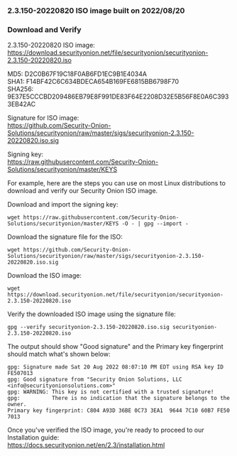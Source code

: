 ### 2.3.150-20220820 ISO image built on 2022/08/20



### Download and Verify

2.3.150-20220820 ISO image:  
https://download.securityonion.net/file/securityonion/securityonion-2.3.150-20220820.iso

MD5: D2C0B67F19C18F0AB6FD1EC9B1E4034A  
SHA1: F14BF42C6C634BDECA654B169FE6815BB6798F70  
SHA256: 9E37E5CCCBD209486EB79E8F991DE83F64E2208D32E5B56F8E0A6C3933EB42AC 

Signature for ISO image:  
https://github.com/Security-Onion-Solutions/securityonion/raw/master/sigs/securityonion-2.3.150-20220820.iso.sig

Signing key:  
https://raw.githubusercontent.com/Security-Onion-Solutions/securityonion/master/KEYS  

For example, here are the steps you can use on most Linux distributions to download and verify our Security Onion ISO image.

Download and import the signing key:  
```
wget https://raw.githubusercontent.com/Security-Onion-Solutions/securityonion/master/KEYS -O - | gpg --import -  
```

Download the signature file for the ISO:  
```
wget https://github.com/Security-Onion-Solutions/securityonion/raw/master/sigs/securityonion-2.3.150-20220820.iso.sig
```

Download the ISO image:  
```
wget https://download.securityonion.net/file/securityonion/securityonion-2.3.150-20220820.iso
```

Verify the downloaded ISO image using the signature file:  
```
gpg --verify securityonion-2.3.150-20220820.iso.sig securityonion-2.3.150-20220820.iso
```

The output should show "Good signature" and the Primary key fingerprint should match what's shown below:
```
gpg: Signature made Sat 20 Aug 2022 08:07:10 PM EDT using RSA key ID FE507013
gpg: Good signature from "Security Onion Solutions, LLC <info@securityonionsolutions.com>"
gpg: WARNING: This key is not certified with a trusted signature!
gpg:          There is no indication that the signature belongs to the owner.
Primary key fingerprint: C804 A93D 36BE 0C73 3EA1  9644 7C10 60B7 FE50 7013
```

Once you've verified the ISO image, you're ready to proceed to our Installation guide:  
https://docs.securityonion.net/en/2.3/installation.html
